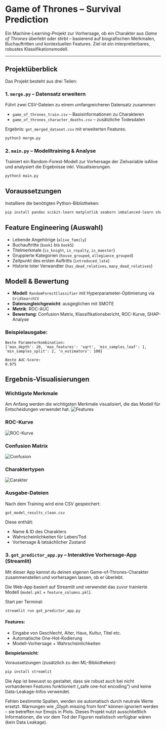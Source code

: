 # Game of Thrones – Survival Prediction

Ein Machine-Learning-Projekt zur Vorhersage, ob ein Charakter aus _Game of Thrones_ überlebt oder stirbt – basierend auf biografischen Merkmalen, Buchauftritten und kontextuellen Features. Ziel ist ein interpretierbares, robustes Klassifikationsmodell.

---

## Projektüberblick

Das Projekt besteht aus drei Teilen:

### 1. `merge.py` – Datensatz erweitern

Führt zwei CSV-Dateien zu einem umfangreicheren Datensatz zusammen:

- `game_of_thrones_train.csv` – Basisinformationen zu Charakteren
- `game_of_thrones_character_deaths.csv` – zusätzliche Todesdaten

Ergebnis: `got_merged_dataset.csv` mit erweiterten Features.

```bash
python3 merge.py
```

### 2. `main.py` – Modelltraining & Analyse

Trainiert ein Random-Forest-Modell zur Vorhersage der Zielvariable isAlive und analysiert die Ergebnisse inkl. Visualisierungen.

```bash
python3 main.py
```

## Voraussetzungen

Installiere die benötigten Python-Bibliotheken:

```bash
pip install pandas scikit-learn matplotlib seaborn imbalanced-learn shap
```

## Feature Engineering (Auswahl)

- Lebende Angehörige (`alive_family`)
- Buchauftritte (`book1` bis `book5`)
- Titelmerkmale (`is_knight`, `is_royalty`, `is_maester`)
- Gruppierte Kategorien (`house_grouped`, `allegiance_grouped`)
- Zeitpunkt des ersten Auftritts (`introduced_late`)
- Historie toter Verwandter (`has_dead_relatives`, `many_dead_relatives`)

## Modell & Bewertung

- **Modell**: `RandomForestClassifier` mit Hyperparameter-Optimierung via `GridSearchCV`
- **Datenungleichgewicht**: ausgeglichen mit SMOTE
- **Metrik**: ROC-AUC
- **Bewertung**: Confusion Matrix, Klassifikationsbericht, ROC-Kurve, SHAP-Analyse

### Beispielausgabe:

```text
Beste Parameterkombination:
{'max_depth': 20, 'max_features': 'sqrt', 'min_samples_leaf': 1, 'min_samples_split': 2, 'n_estimators': 100}

Beste AUC-Score:
0.975
```

## Ergebnis-Visualisierungen

### Wichtigste Merkmale

Am Anfang werden die wichtigsten Merkmale visualisiert, die das Modell für Entscheidungen verwendet hat.
![Features](public/pictures/Figure_1.png)

### ROC-Kurve

![ROC-Kurve](public/pictures/Figure_1.3.png)

### Confusion Matrix

![Confusion](public/pictures/Figure_1.2.png)

### Charaktertypen

![Carakter](public/pictures/Figure_1.4.png)

### Ausgabe-Dateien

Nach dem Training wird eine CSV gespeichert:

```bash
got_model_results_clean.csv
```

Diese enthält:

- Name & ID des Charakters
- Wahrscheinlichkeiten für Leben/Tod
- Vorhersage & tatsächlicher Zustand

### 3. `got_predictor_app.py` – Interaktive Vorhersage-App (Streamlit)

Mit dieser App kannst du deinen eigenen Game-of-Thrones-Charakter zusammenstellen und vorhersagen lassen, ob er überlebt.

Die Web-App basiert auf Streamlit und verwendet das zuvor trainierte Modell (`model.pkl` + `feature_columns.pkl`).

Start per Terminal:

```bash
streamlit run got_predictor_app.py
```

#### Features:

- Eingabe von Geschlecht, Alter, Haus, Kultur, Titel etc.
- Automatische One-Hot-Kodierung
- Modell-Vorhersage + Wahrscheinlichkeiten

**Beispielansicht**:

Voraussetzungen (zusätzlich zu den ML-Bibliotheken):

```bash
pip install streamlit
```

Die App ist bewusst so gestaltet, dass sie robust auch bei nicht vorhandenen Features funktioniert („safe one-hot encoding“) und keine Data-Leakage-Infos verwendet.

Fehlen bestimmte Spalten, werden sie automatisch durch neutrale Werte ersetzt.
Warnungen wie „Glyph missing from font“ können ignoriert werden – sie betreffen nur Emojis in Plots.
Dieses Projekt nutzt ausschließlich Informationen, die vor dem Tod der Figuren realistisch verfügbar wären (kein Data Leakage).
